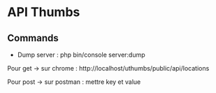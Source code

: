# API Thumbs

## Commands

- Dump server : php bin/console server:dump

Pour get -> sur chrome : http://localhost/uthumbs/public/api/locations

Pour post -> sur postman : mettre key et value